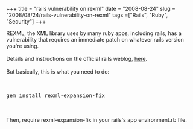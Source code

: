+++ 
title = "rails vulnerability on rexml"
date = "2008-08-24"
slug = "2008/08/24/rails-vulnerability-on-rexml"
tags =["Rails", "Ruby", "Security"]
+++

<p>
REXML, the XML library uses by many ruby apps, including rails, has a vulnerability that requires an immediate patch on whatever rails version you're using.<br><br>Details and instructions on the official rails weblog, <a href="http://weblog.rubyonrails.org/2008/8/23/dos-vulnerabilities-in-rexml">here</a>.<br><br>But basically, this is what you need to do:<br><br><pre lang="bash"><br>gem install rexml-expansion-fix<br></pre><br><br>Then, require rexml-expansion-fix in your rails's app environment.rb file.
</p>

